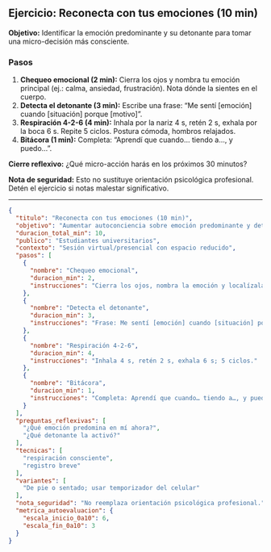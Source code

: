 ## Ejercicio: Reconecta con tus emociones (10 min)

**Objetivo:** Identificar la emoción predominante y su detonante para tomar una micro-decisión más consciente.

### Pasos
1) **Chequeo emocional (2 min):** Cierra los ojos y nombra tu emoción principal (ej.: calma, ansiedad, frustración). Nota dónde la sientes en el cuerpo.
2) **Detecta el detonante (3 min):** Escribe una frase: “Me sentí [emoción] cuando [situación] porque [motivo]”.
3) **Respiración 4-2-6 (4 min):** Inhala por la nariz 4 s, retén 2 s, exhala por la boca 6 s. Repite 5 ciclos. Postura cómoda, hombros relajados.
4) **Bitácora (1 min):** Completa: “Aprendí que cuando… tiendo a…, y puedo…”.

**Cierre reflexivo:** ¿Qué micro-acción harás en los próximos 30 minutos?

**Nota de seguridad:** Esto no sustituye orientación psicológica profesional. Detén el ejercicio si notas malestar significativo.

---

```json
{
  "titulo": "Reconecta con tus emociones (10 min)",
  "objetivo": "Aumentar autoconciencia sobre emoción predominante y detonante.",
  "duracion_total_min": 10,
  "publico": "Estudiantes universitarios",
  "contexto": "Sesión virtual/presencial con espacio reducido",
  "pasos": [
    {
      "nombre": "Chequeo emocional",
      "duracion_min": 2,
      "instrucciones": "Cierra los ojos, nombra la emoción y localízala en el cuerpo."
    },
    {
      "nombre": "Detecta el detonante",
      "duracion_min": 3,
      "instrucciones": "Frase: Me sentí [emoción] cuando [situación] porque [motivo]."
    },
    {
      "nombre": "Respiración 4-2-6",
      "duracion_min": 4,
      "instrucciones": "Inhala 4 s, retén 2 s, exhala 6 s; 5 ciclos."
    },
    {
      "nombre": "Bitácora",
      "duracion_min": 1,
      "instrucciones": "Completa: Aprendí que cuando… tiendo a…, y puedo…"
    }
  ],
  "preguntas_reflexivas": [
    "¿Qué emoción predomina en mí ahora?",
    "¿Qué detonante la activó?"
  ],
  "tecnicas": [
    "respiración consciente",
    "registro breve"
  ],
  "variantes": [
    "De pie o sentado; usar temporizador del celular"
  ],
  "nota_seguridad": "No reemplaza orientación psicológica profesional.",
  "metrica_autoevaluacion": {
    "escala_inicio_0a10": 6,
    "escala_fin_0a10": 3
  }
}
```

